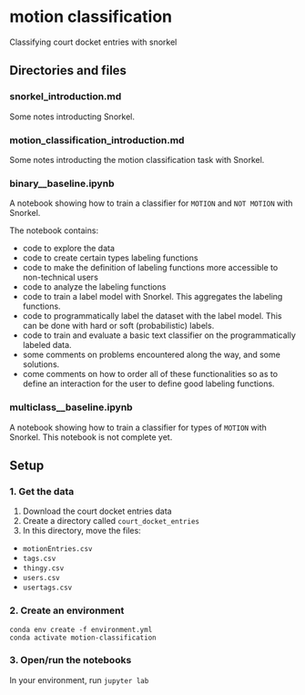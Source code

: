 # motion classification
Classifying court docket entries with snorkel

## Directories and files

### snorkel_introduction.md
Some notes introducting Snorkel.

### motion_classification_introduction.md
Some notes introducting the motion classification task with Snorkel.

### binary__baseline.ipynb
A notebook showing how to train a classifier for `MOTION` and `NOT MOTION` with Snorkel.

The notebook contains:
  - code to explore the data
  - code to create certain types labeling functions
  - code to make the definition of labeling functions more accessible to non-technical users
  - code to analyze the labeling functions
  - code to train a label model with Snorkel. This aggregates the labeling functions.
  - code to programmatically label the dataset with the label model. This can be done with hard or soft (probabilistic) labels.
  - code to train and evaluate a basic text classifier on the programmatically labeled data.
  - some comments on problems encountered along the way, and some solutions.
  - come comments on how to order all of these functionalities so as to define an interaction for the user to define good labeling functions.

### multiclass__baseline.ipynb
A notebook showing how to train a classifier for types of `MOTION` with Snorkel.
This notebook is not complete yet.

## Setup

### 1. Get the data
1. Download the court docket entries data
2. Create a directory called `court_docket_entries`
3. In this directory, move the files:
  - `motionEntries.csv`
  - `tags.csv`
  - `thingy.csv`
  - `users.csv`
  - `usertags.csv`

### 2. Create an environment
```
conda env create -f environment.yml
conda activate motion-classification
```

### 3. Open/run the notebooks
In your environment, run `jupyter lab`

